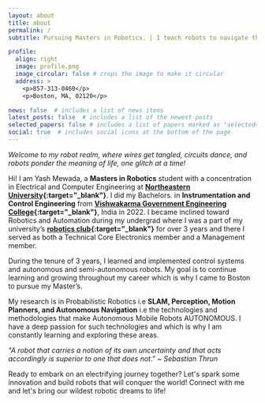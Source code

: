 ```yaml
---
layout: about
title: about
permalink: /
subtitle: Pursuing Masters in Robotics. | I teach robots to navigate the world.

profile:
  align: right
  image: profile.png
  image_circular: false # crops the image to make it circular
  address: >
    <p>857-313-0460</p>
    <p>Boston, MA, 02120</p>

news: false  # includes a list of news items
latest_posts: false  # includes a list of the newest posts
selected_papers: false # includes a list of papers marked as "selected={true}"
social: true  # includes social icons at the bottom of the page
---
```


*Welcome to my robot realm, where wires get tangled, circuits dance, and robots ponder the meaning of life, one glitch at a time!*

Hi! I am Yash Mewada, a **Masters in Robotics** student with a concentration in Electrical and Computer Engineering at **[Northeastern University](https://graduate.northeastern.edu/program/master-of-science-in-robotics-17772/){:target="\_blank"}**. I did my Bachelors. in **Instrumentation and Control Engineering** from **[Vishwakarma Government Engineering College](https://vgecg.ac.in/){:target="\_blank"}**, India in 2022. I became inclined toward Robotics and Automation during my undergrad where I was a part of my university’s **[robotics club](https://www.gturoboticsclub.in/){:target="\_blank"}** for over 3 years and there I served as both a Technical Core Electronics member and a Management member.


During the tenure of 3 years, I learned and implemented control systems and autonomous and semi-autonomous robots. My goal is to continue learning and growing throughout my career which is why I came to Boston to pursue my Master’s.


My research is in Probabilistic Robotics i.e **SLAM, Perception, Motion Planners, and Autonomous Navigation** i.e the technologies and methodologies that make Autonomous Mobile Robots AUTONOMOUS.
I have a deep passion for such technologies and which is why I am constantly learning and exploring these areas.


*"A robot that carries a notion of its own uncertainty and that acts accordingly is superior to one that does not." ~ Sebastian Thrun*


Ready to embark on an electrifying journey together? Let's spark some innovation and build robots that will conquer the world! Connect with me and let's bring our wildest robotic dreams to life!
